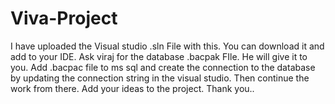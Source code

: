 # Viva-Project
I have uploaded the Visual studio .sln File with this.
You can download it and add to your IDE.
Ask viraj for the database .bacpak FIle. He will give it to you.
Add .bacpac file to ms sql and create the connection to the database by updating the connection string in the visual studio.
Then continue the work from there. Add your ideas to the project.
Thank you..
